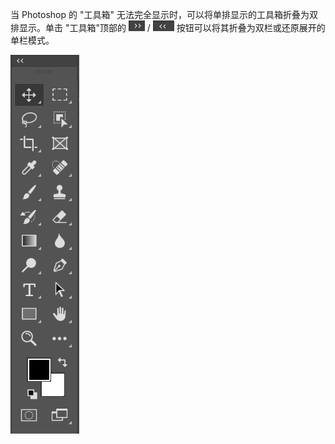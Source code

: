 当 Photoshop 的 "工具箱" 无法完全显示时，可以将单排显示的工具箱折叠为双排显示。单击 "工具箱"顶部的 <img src="./images/14.png"> / <img src="./images/15.png"/> 按钮可以将其折叠为双栏或还原展开的单栏模式。

![16](./images/16.png)
